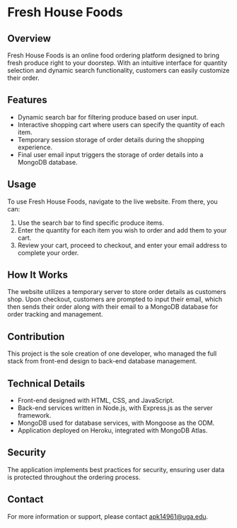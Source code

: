 # Fresh House Foods

## Overview

Fresh House Foods is an online food ordering platform designed to bring fresh produce right to your doorstep. With an intuitive interface for quantity selection and dynamic search functionality, customers can easily customize their order.

## Features

- Dynamic search bar for filtering produce based on user input.
- Interactive shopping cart where users can specify the quantity of each item.
- Temporary session storage of order details during the shopping experience.
- Final user email input triggers the storage of order details into a MongoDB database.

## Usage

To use Fresh House Foods, navigate to the live website. From there, you can:

1. Use the search bar to find specific produce items.
2. Enter the quantity for each item you wish to order and add them to your cart.
3. Review your cart, proceed to checkout, and enter your email address to complete your order.

## How It Works

The website utilizes a temporary server to store order details as customers shop. Upon checkout, customers are prompted to input their email, which then sends their order along with their email to a MongoDB database for order tracking and management.

## Contribution

This project is the sole creation of one developer, who managed the full stack from front-end design to back-end database management.

## Technical Details

- Front-end designed with HTML, CSS, and JavaScript.
- Back-end services written in Node.js, with Express.js as the server framework.
- MongoDB used for database services, with Mongoose as the ODM.
- Application deployed on Heroku, integrated with MongoDB Atlas.

## Security

The application implements best practices for security, ensuring user data is protected throughout the ordering process.

## Contact

For more information or support, please contact apk14961@uga.edu.
